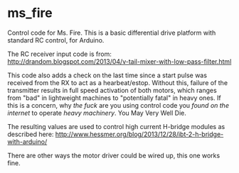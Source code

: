 # ms_fire
Control code for Ms. Fire. This is a basic differential drive platform with standard RC control, for Arduino.

The RC receiver input code is from: http://drandom.blogspot.com/2013/04/v-tail-mixer-with-low-pass-filter.html

This code also adds a check on the last time since a start pulse was received from the RX to act as a hearbeat/estop. 
Without this, failure of the transmitter results in full speed activation of both motors, which ranges from "bad" in lightweight machines to "potentially fatal" in heavy ones. 
If this is a concern, why _the fuck_ are you using control code you _found on the internet_ to operate _heavy machinery_. You May Very Well Die. 

The resulting values are used to control high current H-bridge modules as described here: http://www.hessmer.org/blog/2013/12/28/ibt-2-h-bridge-with-arduino/

There are other ways the motor driver could be wired up, this one works fine.